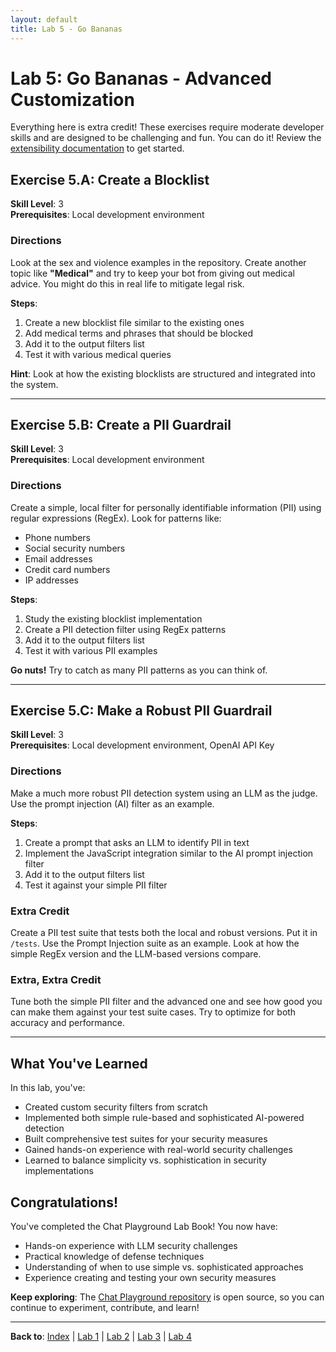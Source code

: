 ```yaml
---
layout: default
title: Lab 5 - Go Bananas
---
```


# Lab 5: Go Bananas - Advanced Customization

Everything here is extra credit! These exercises require moderate developer skills and are designed to be challenging and fun. You can do it! Review the [extensibility documentation](https://github.com/virtualsteve-star/chat-playground/blob/main/documentation/extensibility.md) to get started.

## Exercise 5.A: Create a Blocklist

**Skill Level**: 3  
**Prerequisites**: Local development environment

### Directions
Look at the sex and violence examples in the repository. Create another topic like **"Medical"** and try to keep your bot from giving out medical advice. You might do this in real life to mitigate legal risk.

**Steps**:
1. Create a new blocklist file similar to the existing ones
2. Add medical terms and phrases that should be blocked
3. Add it to the output filters list
4. Test it with various medical queries

**Hint**: Look at how the existing blocklists are structured and integrated into the system.

---

## Exercise 5.B: Create a PII Guardrail

**Skill Level**: 3  
**Prerequisites**: Local development environment

### Directions
Create a simple, local filter for personally identifiable information (PII) using regular expressions (RegEx). Look for patterns like:
- Phone numbers
- Social security numbers
- Email addresses
- Credit card numbers
- IP addresses

**Steps**:
1. Study the existing blocklist implementation
2. Create a PII detection filter using RegEx patterns
3. Add it to the output filters list
4. Test it with various PII examples

**Go nuts!** Try to catch as many PII patterns as you can think of.

---

## Exercise 5.C: Make a Robust PII Guardrail

**Skill Level**: 3  
**Prerequisites**: Local development environment, OpenAI API Key

### Directions
Make a much more robust PII detection system using an LLM as the judge. Use the prompt injection (AI) filter as an example.

**Steps**:
1. Create a prompt that asks an LLM to identify PII in text
2. Implement the JavaScript integration similar to the AI prompt injection filter
3. Add it to the output filters list
4. Test it against your simple PII filter

### Extra Credit
Create a PII test suite that tests both the local and robust versions. Put it in `/tests`. Use the Prompt Injection suite as an example. Look at how the simple RegEx version and the LLM-based versions compare.

### Extra, Extra Credit
Tune both the simple PII filter and the advanced one and see how good you can make them against your test suite cases. Try to optimize for both accuracy and performance.

---

## What You've Learned

In this lab, you've:
- Created custom security filters from scratch
- Implemented both simple rule-based and sophisticated AI-powered detection
- Built comprehensive test suites for your security measures
- Gained hands-on experience with real-world security challenges
- Learned to balance simplicity vs. sophistication in security implementations

## Congratulations!

You've completed the Chat Playground Lab Book! You now have:
- Hands-on experience with LLM security challenges
- Practical knowledge of defense techniques
- Understanding of when to use simple vs. sophisticated approaches
- Experience creating and testing your own security measures

**Keep exploring**: The [Chat Playground repository](https://github.com/virtualsteve-star/chat-playground) is open source, so you can continue to experiment, contribute, and learn!

---

**Back to**: [Index](Index.md) | [Lab 1](Lab1-FirstSteps.md) | [Lab 2](Lab2-BrokenBot.md) | [Lab 3](Lab3-DefenseInDepth.md) | [Lab 4](Lab4-SimpleVsSmart.md) 